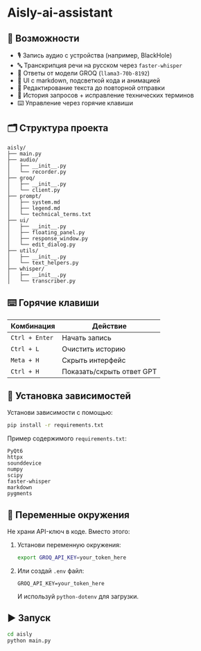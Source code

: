 # Aisly-ai-assistant

## 🚀 Возможности

- 🎙️ Запись аудио с устройства (например, BlackHole)
- 🔤 Транскрипция речи на русском через `faster-whisper`
- 🧠 Ответы от модели GROQ (`llama3-70b-8192`)
- 📜 UI с markdown, подсветкой кода и анимацией
- 📝 Редактирование текста до повторной отправки
- 💬 История запросов + исправление технических терминов
- ⌨️ Управление через горячие клавиши

## 🗂️ Структура проекта

```
aisly/
├── main.py
├── audio/
│   ├── __init__.py
│   └── recorder.py
├── groq/
│   ├── __init__.py
│   └── client.py
├── prompt/
│   ├── system.md
│   ├── legend.md
│   └── technical_terms.txt
├── ui/
│   ├── __init__.py
│   ├── floating_panel.py
│   ├── response_window.py
│   └── edit_dialog.py
├── utils/
│   ├── __init__.py
│   └── text_helpers.py
├── whisper/
│   ├── __init__.py
│   └── transcriber.py
```

## ⌨️ Горячие клавиши

| Комбинация     | Действие                   |
|----------------|----------------------------|
| `Ctrl + Enter` | Начать запись              |
| `Ctrl + L`     | Очистить историю           |
| `Meta + H`     | Скрыть интерфейс           |
| `Ctrl + H`     | Показать/скрыть ответ GPT  |

## 🧪 Установка зависимостей

Установи зависимости с помощью:

```bash
pip install -r requirements.txt
```

Пример содержимого `requirements.txt`:
```
PyQt6
httpx
sounddevice
numpy
scipy
faster-whisper
markdown
pygments
```

## 🔐 Переменные окружения

Не храни API-ключ в коде. Вместо этого:

1. Установи переменную окружения:
   ```bash
   export GROQ_API_KEY=your_token_here
   ```

2. Или создай `.env` файл:

   ```
   GROQ_API_KEY=your_token_here
   ```

   И используй `python-dotenv` для загрузки.

## ▶️ Запуск

```bash
cd aisly
python main.py
```

